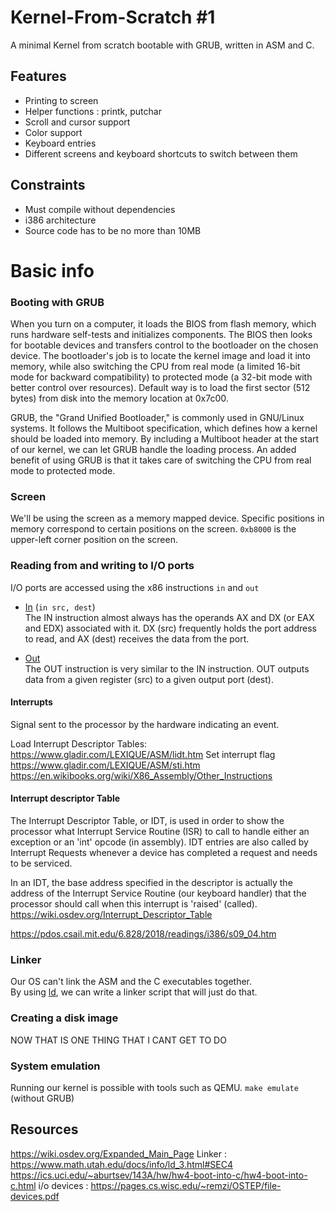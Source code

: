 # Kernel-From-Scratch #1

A minimal Kernel from scratch bootable with GRUB, written in ASM and C.

## Features
- Printing to screen
- Helper functions : printk, putchar
- Scroll and cursor support
- Color support
- Keyboard entries
- Different screens and keyboard shortcuts to switch  between them 

## Constraints
- Must compile without dependencies
- i386 architecture
- Source code has to be no more than 10MB

# Basic info
### Booting with GRUB
When you turn on a computer, it loads the BIOS from flash memory, which runs hardware self-tests and initializes components. The BIOS then looks for bootable devices and transfers control to the bootloader on the chosen device. The bootloader's job is to locate the kernel image and load it into memory, while also switching the CPU from real mode (a limited 16-bit mode for backward compatibility) to protected mode (a 32-bit mode with better control over resources). Default way is to load the first sector (512 bytes) from disk into the memory location at 0x7c00.

GRUB, the "Grand Unified Bootloader," is commonly used in GNU/Linux systems. It follows the Multiboot specification, which defines how a kernel should be loaded into memory. By including a Multiboot header at the start of our kernel, we can let GRUB handle the loading process. An added benefit of using GRUB is that it takes care of switching the CPU from real mode to protected mode.

### Screen
We'll be using the screen as a memory mapped device.
Specific positions in memory correspond to certain positions on the screen.
``` 0xb8000 ``` is the upper-left corner position on the screen.

### Reading from and writing to I/O ports
I/O ports are accessed using the x86 instructions ```in``` and ```out```

- [In](https://www.gladir.com/LEXIQUE/ASM/in.htm) 
(``` in src, dest ```) \
The IN instruction almost always has the operands AX and DX (or EAX and EDX) associated with it. DX (src) frequently holds the port address to read, and AX (dest) receives the data from the port.

- [Out](https://www.gladir.com/LEXIQUE/ASM/out.htm) \
The OUT instruction is very similar to the IN instruction. OUT outputs data from a given register (src) to a given output port (dest).

#### Interrupts
Signal sent to the processor by the hardware indicating an event.

Load Interrupt Descriptor Tables:
https://www.gladir.com/LEXIQUE/ASM/lidt.htm
Set interrupt flag
https://www.gladir.com/LEXIQUE/ASM/sti.htm
https://en.wikibooks.org/wiki/X86_Assembly/Other_Instructions


#### Interrupt descriptor Table 
The Interrupt Descriptor Table, or IDT, is used in order to show the processor what Interrupt Service Routine (ISR) to call to handle either an exception or an 'int' opcode (in assembly). IDT entries are also called by Interrupt Requests whenever a device has completed a request and needs to be serviced. 

In an IDT, the base address specified in the descriptor is actually the address of the Interrupt Service Routine (our keyboard handler) that the processor should call when this interrupt is 'raised' (called).
https://wiki.osdev.org/Interrupt_Descriptor_Table

https://pdos.csail.mit.edu/6.828/2018/readings/i386/s09_04.htm

### Linker
Our OS can't link the ASM and the C executables together. \
By using [ld](https://www.math.utah.edu/docs/info/ld_toc.html#SEC3), we can write a linker script that will just do that.

### Creating a disk image
NOW THAT IS ONE THING THAT I CANT GET TO DO

### System emulation
Running our kernel is possible with tools such as QEMU.
``` make emulate ``` (without GRUB)

## Resources
https://wiki.osdev.org/Expanded_Main_Page
Linker : https://www.math.utah.edu/docs/info/ld_3.html#SEC4
https://ics.uci.edu/~aburtsev/143A/hw/hw4-boot-into-c/hw4-boot-into-c.html
i/o devices : https://pages.cs.wisc.edu/~remzi/OSTEP/file-devices.pdf